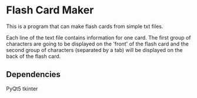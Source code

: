 # Flash Card Maker

This is a program that can make flash cards from simple txt files.

Each line of the text file contains information for one card. The first group of characters are going to be displayed on the 'front' of the flash card and the second group of characters (separated by a tab) will be displayed on the back of the flash card. 

## Dependencies
PyQt5
tkinter
